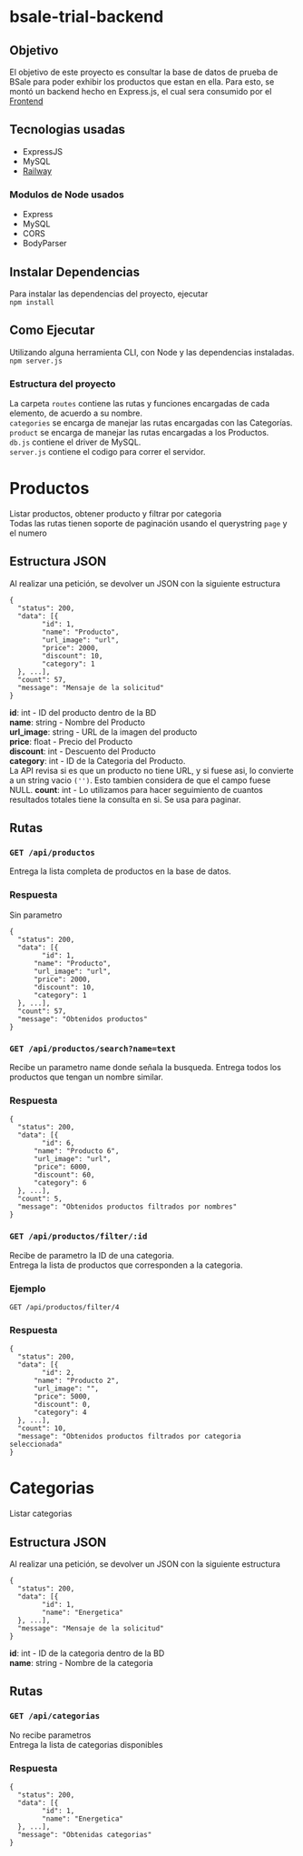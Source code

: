 # bsale-trial-backend
## Objetivo
El objetivo de este proyecto es consultar la base de datos de prueba de BSale para poder exhibir los productos que estan en ella. Para esto, se montó un backend hecho en Express.js, el cual sera consumido por el [Frontend](https://github.com/chocolatcat/bsale-trial-frontend)
## Tecnologias usadas
* ExpressJS
* MySQL
* [Railway](https://railway.app/)
### Modulos de Node usados
* Express
* MySQL
* CORS
* BodyParser
## Instalar Dependencias
Para instalar las dependencias del proyecto, ejecutar  
`npm install`
## Como Ejecutar
Utilizando alguna herramienta CLI, con Node y las dependencias instaladas.  
`npm server.js`
### Estructura del proyecto
La carpeta `routes` contiene las rutas y funciones encargadas de cada elemento, de acuerdo a su nombre.  
`categories` se encarga de manejar las rutas encargadas con las Categorías.  
`product` se encarga de manejar las rutas encargadas a los Productos.  
`db.js` contiene el driver de MySQL.  
`server.js` contiene el codigo para correr el servidor.
# Productos
Listar productos, obtener producto y filtrar por categoria  
Todas las rutas tienen soporte de paginación usando el querystring `page` y el numero
## Estructura JSON
Al realizar una petición, se devolver un JSON con la siguiente estructura  
```
{
  "status": 200,
  "data": [{
        "id": 1,
        "name": "Producto",
        "url_image": "url",
        "price": 2000,
        "discount": 10,
        "category": 1
  }, ...],
  "count": 57,
  "message": "Mensaje de la solicitud"
}
```  
**id**: int - ID del producto dentro de la BD  
**name**: string - Nombre del Producto  
**url_image**: string - URL de la imagen del producto  
**price**: float - Precio del Producto  
**discount**: int - Descuento del Producto  
**category**: int - ID de la Categoria del Producto.  
La API revisa si es que un producto no tiene URL, y si fuese asi, lo convierte a un string vacio `('')`. Esto tambien considera de que el campo fuese NULL.
**count**: int - Lo utilizamos para hacer seguimiento de cuantos resultados totales tiene la consulta en si. Se usa para paginar.  
## Rutas
### `GET /api/productos`
Entrega la lista completa de productos en la base de datos.  
### Respuesta
Sin parametro  
```
{
  "status": 200,
  "data": [{
    	"id": 1,
      "name": "Producto",
      "url_image": "url",
      "price": 2000,
      "discount": 10,
      "category": 1
  }, ...],
  "count": 57,
  "message": "Obtenidos productos"
}
```
### `GET /api/productos/search?name=text`
Recibe un parametro name donde señala la busqueda.
Entrega todos los productos que tengan un nombre similar.
### Respuesta
```
{
  "status": 200,
  "data": [{
    	"id": 6,
      "name": "Producto 6",
      "url_image": "url",
      "price": 6000,
      "discount": 60,
      "category": 6
  }, ...],
  "count": 5,
  "message": "Obtenidos productos filtrados por nombres"
}
```
### `GET /api/productos/filter/:id`
Recibe de parametro la ID de una categoria.  
Entrega la lista de productos que corresponden a la categoria.
### Ejemplo
`GET /api/productos/filter/4`
### Respuesta
```
{
  "status": 200,
  "data": [{
    	"id": 2,
      "name": "Producto 2",
      "url_image": "",
      "price": 5000,
      "discount": 0,
      "category": 4
  }, ...],
  "count": 10,
  "message": "Obtenidos productos filtrados por categoria seleccionada"
}
```
# Categorias
Listar categorias
## Estructura JSON
Al realizar una petición, se devolver un JSON con la siguiente estructura
```
{
  "status": 200,
  "data": [{
    	"id": 1,
        "name": "Energetica"
  }, ...],
  "message": "Mensaje de la solicitud"
}
```
**id**: int - ID de la categoria dentro de la BD  
**name**: string - Nombre de la categoria  
## Rutas
### `GET /api/categorias`
No recibe parametros  
Entrega la lista de categorias disponibles
### Respuesta
```
{
  "status": 200,
  "data": [{
    	"id": 1,
        "name": "Energetica"
  }, ...],
  "message": "Obtenidas categorias"
}
```
